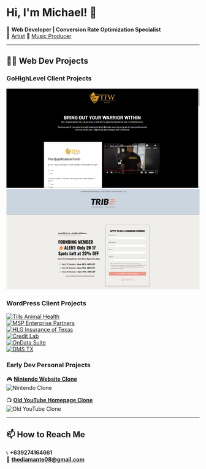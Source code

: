 # Hi, I'm Michael! 👋  
🚀 **Web Developer | Conversion Rate Optimization Specialist**  
🎨 [Artist](https://www.instagram.com/mdf8.art/) 🎵 [Music Producer](https://youtu.be/k-70hKmZbRk/)  

---

## 👨‍💻 Web Dev Projects  

### **GoHighLevel Client Projects**  
[![TFW Sauga](tfw-sauga-form)](https://contact.tfwsauga.com/tfw-form)
[![Tribe](tribe-screenshot)](https://go.tribefitsf.com/presale-sign-up)



### **WordPress Client Projects**  
[![Tills Animal Health](https://imagizer.imageshack.com/img923/3035/svbtqs.png)](https://tillsanimalhealth.com/)  
[![MSP Enterprise Partners](https://imagizer.imageshack.com/img923/7493/vC0uNq.png)](https://mspenterprisepartners.com/)  
[![HLG Insurance of Texas](https://imagizer.imageshack.com/img922/233/5bjJHc.png)](https://hlginsuranceoftexas.com/)  
[![Credit Lab](https://imagizer.imageshack.com/img924/5548/aRCESq.png)](https://creditlab.com/)  
[![OnData Suite](https://imagizer.imageshack.com/img922/25/aj16JS.png)](https://ondatasuite.com/)  
[![DMS TX](https://imagizer.imageshack.com/img924/529/DUyQep.png)](https://www.dms-tx.com/)  

### **Early Dev Personal Projects**  
🎮 **[Nintendo Website Clone](https://thediamante.github.io/Nintendo-Clone/)**  
![Nintendo Clone](https://imagizer.imageshack.com/img924/5070/TjNdMY.png)  

📺 **[Old YouTube Homepage Clone](https://github.com/thediamante/old-youtube-homepage-clone)**  
![Old YouTube Clone](https://imagizer.imageshack.com/img924/2972/ghrFQu.png)  

---

## 📫 How to Reach Me  
📞 **+639274164661**  
📧 **thediamante08@gmail.com**  
